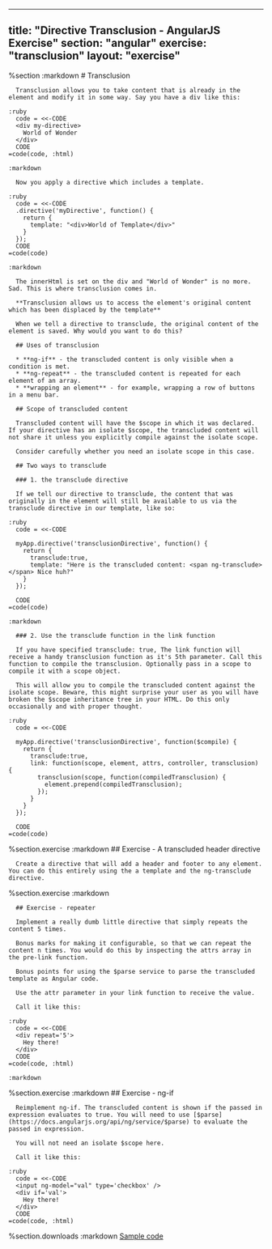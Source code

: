 ---
  title: "Directive Transclusion - AngularJS Exercise"
  section: "angular"
  exercise: "transclusion"
  layout: "exercise"
  ---
  
  %section
    :markdown
      # Transclusion
  
      Transclusion allows you to take content that is already in the element and modify it in some way. Say you have a div like this:
  
    :ruby
      code = <<-CODE
      <div my-directive>
        World of Wonder
      </div>
      CODE
    =code(code, :html)
  
    :markdown
  
      Now you apply a directive which includes a template.
  
    :ruby
      code = <<-CODE
      .directive('myDirective', function() {
        return {
          template: "<div>World of Template</div>"
        }
      });
      CODE
    =code(code)
  
    :markdown
  
      The innerHtml is set on the div and "World of Wonder" is no more. Sad. This is where transclusion comes in.
  
      **Transclusion allows us to access the element's original content which has been displaced by the template**
  
      When we tell a directive to transclude, the original content of the element is saved. Why would you want to do this?
  
      ## Uses of transclusion
  
      * **ng-if** - the transcluded content is only visible when a condition is met.
      * **ng-repeat** - the transcluded content is repeated for each element of an array.
      * **wrapping an element** - for example, wrapping a row of buttons in a menu bar.
  
      ## Scope of transcluded content
  
      Transcluded content will have the $scope in which it was declared. If your directive has an isolate $scope, the transcluded content will not share it unless you explicitly compile against the isolate scope.
  
      Consider carefully whether you need an isolate scope in this case.
  
      ## Two ways to transclude
  
      ### 1. the transclude directive
  
      If we tell our directive to transclude, the content that was originally in the element will still be available to us via the transclude directive in our template, like so:
  
    :ruby
      code = <<-CODE
  
      myApp.directive('transclusionDirective', function() {
        return {
          transclude:true,
          template: "Here is the transcluded content: <span ng-transclude></span> Nice huh?"
        }
      });
  
      CODE
    =code(code)
  
    :markdown
  
      ### 2. Use the transclude function in the link function
  
      If you have specified transclude: true, The link function will receive a handy transclusion function as it's 5th parameter. Call this function to compile the transclusion. Optionally pass in a scope to compile it with a scope object.
  
      This will allow you to compile the transcluded content against the isolate scope. Beware, this might surprise your user as you will have broken the $scope inheritance tree in your HTML. Do this only occasionally and with proper thought.
  
    :ruby
      code = <<-CODE
  
      myApp.directive('transclusionDirective', function($compile) {
        return {
          transclude:true,
          link: function(scope, element, attrs, controller, transclusion) {
            transclusion(scope, function(compiledTransclusion) {
              element.prepend(compiledTransclusion);
            });
          }
        }
      });
  
      CODE
    =code(code)
  
  %section.exercise
    :markdown
      ## Exercise - A transcluded header directive
  
      Create a directive that will add a header and footer to any element. You can do this entirely using the a template and the ng-transclude directive.
  
  
  %section.exercise
    :markdown
  
      ## Exercise - repeater
  
      Implement a really dumb little directive that simply repeats the content 5 times.
  
      Bonus marks for making it configurable, so that we can repeat the content n times. You would do this by inspecting the attrs array in the pre-link function.
  
      Bonus points for using the $parse service to parse the transcluded template as Angular code.
  
      Use the attr parameter in your link function to receive the value.
  
      Call it like this:
  
    :ruby
      code = <<-CODE
      <div repeat='5'>
        Hey there!
      </div>
      CODE
    =code(code, :html)
  
    :markdown
  
  
  %section.exercise
    :markdown
      ## Exercise - ng-if
  
      Reimplement ng-if. The transcluded content is shown if the passed in expression evaluates to true. You will need to use [$parse](https://docs.angularjs.org/api/ng/service/$parse) to evaluate the passed in expression.
  
      You will not need an isolate $scope here.
  
      Call it like this:
  
    :ruby
      code = <<-CODE
      <input ng-model="val" type='checkbox' />
      <div if='val'>
        Hey there!
      </div>
      CODE
    =code(code, :html)
  
  
  
  
  %section.downloads
    :markdown
      [Sample code](https://www.dropbox.com/sh/580ajhjqcvlzr54/AABa-gSujYVuIADWooujk4T0a?dl=1)
  